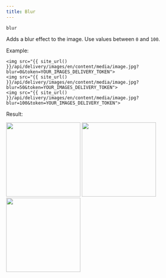 ```yaml
---
title: Blur
---
```


`blur`

Adds a blur effect to the image. Use values between `0` and `100`.

Example:

```twig
<img src="{{ site_url() }}/api/delivery/images/en/content/media/image.jpg?blur=0&token=YOUR_IMAGES_DELIVERY_TOKEN">
<img src="{{ site_url() }}/api/delivery/images/en/content/media/image.jpg?blur=50&token=YOUR_IMAGES_DELIVERY_TOKEN">
<img src="{{ site_url() }}/api/delivery/images/en/content/media/image.jpg?blur=100&token=YOUR_IMAGES_DELIVERY_TOKEN">
```

Result:

<img width="200" class="inline" src="[site_url]/api/delivery/images/en/content/media/image.jpg?q=70&w=200&dpr=2&blur=0&token=4864fb8e1ebe080e6e4ad5c4363083a6" />
<img width="200" class="inline" src="[site_url]/api/delivery/images/en/content/media/image.jpg?q=70&w=200&dpr=2&blur=50&token=4864fb8e1ebe080e6e4ad5c4363083a6" />
<img width="200" class="inline" src="[site_url]/api/delivery/images/en/content/media/image.jpg?q=70&w=200&dpr=2&blur=100&token=4864fb8e1ebe080e6e4ad5c4363083a6" />
